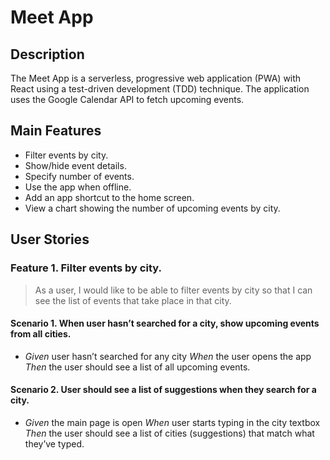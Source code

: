 # Meet App

## Description

The Meet App is a serverless, progressive web application (PWA) with React using a
test-driven development (TDD) technique. The application uses the Google
Calendar API to fetch upcoming events.

## Main Features

- Filter events by city.
- Show/hide event details.
- Specify number of events.
- Use the app when offline.
- Add an app shortcut to the home screen.
- View a chart showing the number of upcoming events by city.

## User Stories

### Feature 1. Filter events by city.

> As a user, I would like to be able to filter events by city so that I can see the list of events that take place in that city.

#### Scenario 1. When user hasn’t searched for a city, show upcoming events from all cities.

- _Given_ user hasn’t searched for any city _When_ the user opens the app _Then_ the user should see a list of all upcoming events.

#### Scenario 2. User should see a list of suggestions when they search for a city.

- _Given_ the main page is open _When_ user starts typing in the city textbox _Then_ the user should see a list of cities (suggestions) that match what they’ve typed.
